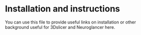 # Installation and instructions

You can use this file to provide useful links on installation or other background useful for 3Dslicer and Neuroglancer here.
